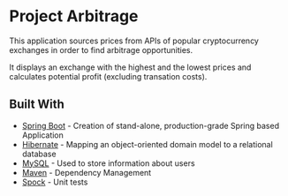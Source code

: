 # Project Arbitrage 

This application sources prices from APIs of popular cryptocurrency exchanges in order to find arbitrage opportunities.

It displays an exchange with the highest and the lowest prices and calculates potential profit (excluding transation costs).






## Built With

* [Spring Boot](https://spring.io/projects/spring-boot) - Creation of stand-alone, production-grade Spring based Application
* [Hibernate](https://hibernate.org) - Mapping an object-oriented domain model to a relational database
* [MySQL](https://www.mysql.com) - Used to store information about users
* [Maven](https://maven.apache.org/) - Dependency Management
* [Spock](http://spockframework.org) - Unit tests


